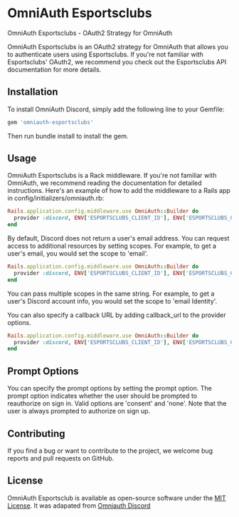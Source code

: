 # OmniAuth Esportsclubs

OmniAuth Esportsclubs - OAuth2 Strategy for OmniAuth

OmniAuth Esportsclubs is an OAuth2 strategy for OmniAuth that allows you to authenticate users using Esportsclubs. If you're not familiar with Esportsclubs' OAuth2, we recommend you check out the Esportsclubs API documentation for more details.

## Installation

To install OmniAuth Discord, simply add the following line to your Gemfile:

```ruby
gem 'omniauth-esportsclubs'
```

Then run bundle install to install the gem.

## Usage

OmniAuth Esportsclubs is a Rack middleware. If you're not familiar with OmniAuth, we recommend reading the documentation for detailed instructions. Here's an example of how to add the middleware to a Rails app in config/initializers/omniauth.rb:

```ruby
Rails.application.config.middleware.use OmniAuth::Builder do
  provider :discord, ENV['ESPORTSCLUBS_CLIENT_ID'], ENV['ESPORTSCLUBS_CLIENT_SECRET']
end
```

By default, Discord does not return a user's email address. You can request access to additional resources by setting scopes. For example, to get a user's email, you would set the scope to 'email'.

```ruby
Rails.application.config.middleware.use OmniAuth::Builder do
  provider :discord, ENV['ESPORTSCLUBS_CLIENT_ID'], ENV['ESPORTSCLUBS_CLIENT_SECRET'], scope: 'email'
end
```

You can pass multiple scopes in the same string. For example, to get a user's Discord account info, you would set the scope to 'email Identity'.

You can also specify a callback URL by adding callback_url to the provider options.


```ruby
Rails.application.config.middleware.use OmniAuth::Builder do
  provider :discord, ENV['ESPORTSCLUBS_CLIENT_ID'], ENV['ESPORTSCLUBS_CLIENT_SECRET'], scope: 'email Identity', callback_url: 'https://someurl.com/users/auth/esportsclubs/callback'
end
```

## Prompt Options

You can specify the prompt options by setting the prompt option. The prompt option indicates whether the user should be prompted to reauthorize on sign in. Valid options are 'consent' and 'none'. Note that the user is always prompted to authorize on sign up.

## Contributing

If you find a bug or want to contribute to the project, we welcome bug reports and pull requests on GitHub.


## License

OmniAuth Esportsclub is available as open-source software under the [MIT License](http://opensource.org/licenses/MIT). It was adapated from [Omniauth Discord](https://github.com/adaoraul/omniauth-discord)
